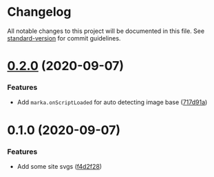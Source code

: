 # Changelog

All notable changes to this project will be documented in this file. See [standard-version](https://github.com/conventional-changelog/standard-version) for commit guidelines.

# [0.2.0](https://github.com/hikerpig/marka-js/compare/v0.1.0...v0.2.0) (2020-09-07)


### Features

* Add `marka.onScriptLoaded` for auto detecting image base ([717d91a](https://github.com/hikerpig/marka-js/commit/717d91ae53af7d0b560c511b9cfa9d472b60a689))



# 0.1.0 (2020-09-07)


### Features

* Add some site svgs ([f4d2f28](https://github.com/hikerpig/marka-js/commit/f4d2f281c2ab5b39b8104f8d9adad5e48160898d))
